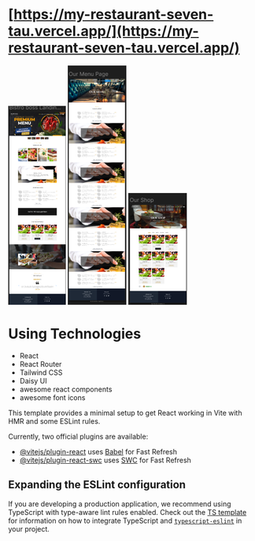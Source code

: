 # [https://my-restaurant-seven-tau.vercel.app/](https://my-restaurant-seven-tau.vercel.app/)

![Project Logo](./public/fullhomepage.png)
![Project Logo](./public/menupage.png)
![Project Logo](./public/ourshoppage.png)

# Using Technologies
<ul>
<li>React</li>
<li>React Router</li>
<li>Tailwind CSS</li>
<li>Daisy UI</li>
<li>awesome react components </li>
<li>awesome font icons </li>
</ul>
This template provides a minimal setup to get React working in Vite with HMR and some ESLint rules.

Currently, two official plugins are available:

- [@vitejs/plugin-react](https://github.com/vitejs/vite-plugin-react/blob/main/packages/plugin-react) uses [Babel](https://babeljs.io/) for Fast Refresh
- [@vitejs/plugin-react-swc](https://github.com/vitejs/vite-plugin-react/blob/main/packages/plugin-react-swc) uses [SWC](https://swc.rs/) for Fast Refresh

## Expanding the ESLint configuration

If you are developing a production application, we recommend using TypeScript with type-aware lint rules enabled. Check out the [TS template](https://github.com/vitejs/vite/tree/main/packages/create-vite/template-react-ts) for information on how to integrate TypeScript and [`typescript-eslint`](https://typescript-eslint.io) in your project.
